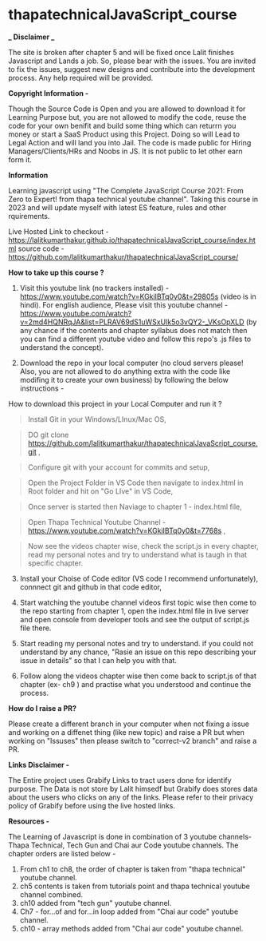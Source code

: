 # thapatechnicalJavaScript_course

**_ Disclaimer _**

The site is broken after chapter 5 and will be fixed once Lalit finishes Javascript and Lands a job. So, please bear with the issues. You are invited to fix the issues, suggest new designs and contribute into the development process. Any help required will be provided.

**Copyright Information -**

Though the Source Code is Open and you are allowed to download it for Learning Purpose but, you are not allowed to modify the code, reuse the code for your own benifit and build some thing which can returrn you money or start a SaaS Product using this Project. Doing so will Lead to Legal Action and will land you into Jail. The code is made public for Hiring Managers/Clients/HRs and Noobs in JS. It is not public to let other earn form it.

**Information**

Learning javascript using "The Complete JavaScript Course 2021: From Zero to Expert! from thapa technical youtube channel".
Taking this course in 2023 and will update myself with latest ES feature, rules and other rquirements.

Live Hosted Link to checkout - https://lalitkumarthakur.github.io/thapatechnicalJavaScript_course/index.html
source code - https://github.com/lalitkumarthakur/thapatechnicalJavaScript_course/

**How to take up this course ?**

1) Visit this youtube link (no trackers installed) - https://www.youtube.com/watch?v=KGkiIBTq0y0&t=29805s (video is in hindi). For english audience, Please visit this youtube channel - https://www.youtube.com/watch?v=2md4HQNRqJA&list=PLRAV69dS1uWSxUIk5o3vQY2-_VKsOpXLD (by any chance if the contents and chapter syllabus does not match then you can find a different youtube video and follow this repo's .js files to understand the concept). 

2) Download the repo in your local computer (no cloud servers please! Also, you are not allowed to do anything extra with the code like modifing it to create your own business) by following the below instructions - 

How to download this project in your Local Computer and run it ?

> Install Git in your Windows/LInux/Mac OS,

> DO git clone https://github.com/lalitkumarthakur/thapatechnicalJavaScript_course.git ,

> Configure git with your account for commits and setup,

> Open the Project Folder in VS Code then navigate to index.html in Root folder and hit on "Go LIve" in VS Code,

> Once server is started then Naviage to chapter 1 - index.html file,

> Open Thapa Technical Youtube Channel - https://www.youtube.com/watch?v=KGkiIBTq0y0&t=7768s ,

> Now see the videos chapter wise, check the script.js in every chapter, read my personal notes and try to understand what is taugh in that specific chapter.

3) Install your Choise of Code editor (VS code I recommend unfortunately), connnect git and github in that code editor,

4) Start watching the youtube channel videos first topic wise then come to the repo starting from chapter 1, open the index.html file in live server and open console from developer tools and see the output of script.js file there. 

5) Start reading my personal notes and try to understand. if you could not understand by any chance, "Rasie an issue on this repo describing your issue in details" so that I can help you with that.

6) Follow along the videos chapter wise then come back to script.js of that chapter (ex- ch9 ) and practise what you understood  and continue the process.

**How do I raise a PR?**

Please create a different branch in your computer when not fixing a issue and working on a diffenet thing (like new topic) and raise a PR but when working on "Issuses" then please switch to "correct-v2 branch" and raise a PR.

**Links Disclaimer -**

The Entire project uses Grabify Links to tract users done for identify purpose. The Data is not store by Lalit himsedf but Grabify does stores data about the users who clicks on any of the links. Please refer to their privacy policy of Grabify before using the live hosted links.

**Resources -**

The Learning of Javascript is done in combination of 3 youtube channels- Thapa Technical, Tech Gun and Chai aur Code youtube channels. The chapter orders are listed below -

1. From ch1 to ch8, the order of chapter is taken from "thapa technical" youtube channel.
2. ch5 contents is taken from tutorials point and thapa technical youtube channel combined.
3. ch10 added from "tech gun" youtube channel.
4. Ch7 - for...of and for...in loop added from "Chai aur code" youtube channel.
5. ch10 - array methods added from "Chai aur code" youtube channel.
